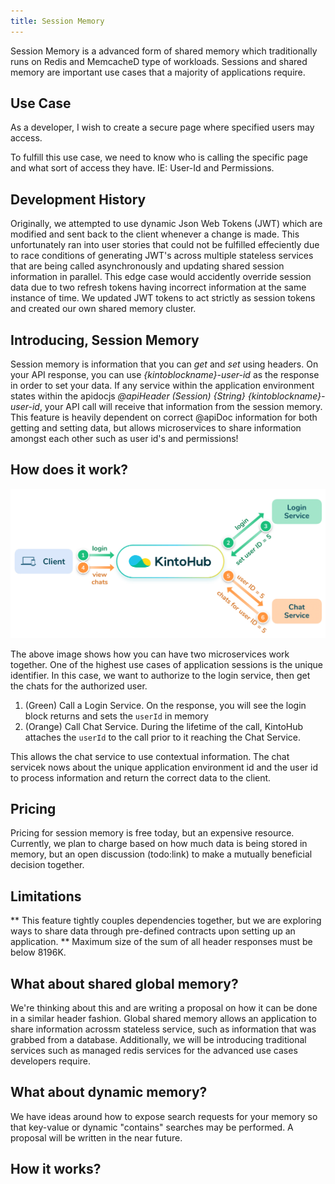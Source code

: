 ```yaml
---
title: Session Memory
---
```


Session Memory is a advanced form of shared memory which traditionally runs on Redis and MemcacheD type of workloads.  Sessions and shared memory are important use cases that a majority of applications require.

## Use Case

As a developer, I wish to create a secure page where specified users may access.

To fulfill this use case, we need to know who is calling the specific page and what sort of access they have. IE: User-Id and Permissions.

## Development History

Originally, we attempted to use dynamic Json Web Tokens (JWT) which are modified and sent back to the client whenever a change is made.  This unfortunately ran into user stories that could not be fulfilled effeciently due to race conditions of generating JWT's across multiple stateless services that are being called asynchronously and updating shared session information in parallel.  This edge case would accidently override session data due to two refresh tokens having incorrect information at the same instance of time. We updated JWT tokens to act strictly as session tokens and created our own shared memory cluster.

## Introducing, Session Memory

Session memory is information that you can *get* and *set* using headers.  On your API response, you can use *{kintoblockname}-user-id* as the response in order to set your data.  If any service within the application environment states within the apidocjs *@apiHeader (Session) {String} {kintoblockname}-user-id*, your API call will receive that information from the session memory.  This feature is heavily dependent on correct @apiDoc information for both getting and setting data, but allows microservices to share information amongst each other such as user id's and permissions!


## How does it work?

![Session memory example](/docs/assets/client-session-memory-example.png)


The above image shows how you can have two microservices work together.  One of the highest use cases of application sessions is the unique identifier.  In this case, we want to authorize to the login service, then get the chats for the authorized user.

1. (Green) Call a Login Service. On the response, you will see the login block returns and sets the `userId` in memory
2. (Orange) Call Chat Service. During the lifetime of the call, KintoHub attaches the `userId` to the call prior to it reaching the Chat Service.

This allows the chat service to use contextual information. The chat servicek nows about the unique application environment id and the user id to process information and return the correct data to the client.

## Pricing
Pricing for session memory is free today, but an expensive resource.  Currently, we plan to charge based on how much data is being stored in memory, but an open discussion (todo:link) to make a mutually beneficial decision together.

## Limitations

** This feature tightly couples dependencies together, but we are exploring ways to share data through pre-defined contracts upon setting up an application.
** Maximum size of the sum of all header responses must be below 8196K.

## What about shared global memory?

We're thinking about this and are writing a proposal on how it can be done in a similar header fashion.  Global shared memory allows an application to share information acrossm stateless service, such as information that was grabbed from a database.  Additionally, we will be introducing traditional services such as managed redis services for the advanced use cases developers require.

## What about dynamic memory?

We have ideas around how to expose search requests for your memory so that key-value or dynamic "contains" searches may be performed. A proposal will be written in the near future.

## How it works?



